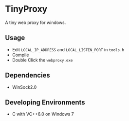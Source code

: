 # TinyProxy
A tiny web proxy for windows.

## Usage 
- Edit `LOCAL_IP_ADDRESS` and `LOCAL_LISTEN_PORT` in `tools.h`
- Compile 
- Double Click the `webproxy.exe`

## Dependencies 
- WinSock2.0

## Developing Environments 
- C with VC++6.0 on Windows 7
